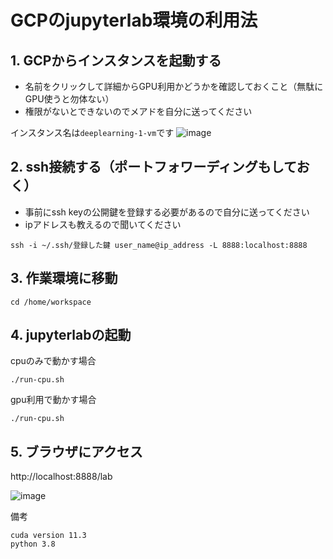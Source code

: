 # GCPのjupyterlab環境の利用法

## 1. GCPからインスタンスを起動する
- 名前をクリックして詳細からGPU利用かどうかを確認しておくこと（無駄にGPU使うと勿体ない）
- 権限がないとできないのでメアドを自分に送ってください

インスタンス名は`deeplearning-1-vm`です
![image](https://user-images.githubusercontent.com/34390337/216756394-3eb74e1f-b9e1-48b4-92f1-61c20a29e66f.png)


## 2. ssh接続する（ポートフォワーディングもしておく）
- 事前にssh keyの公開鍵を登録する必要があるので自分に送ってください
- ipアドレスも教えるので聞いてください

```
ssh -i ~/.ssh/登録した鍵 user_name@ip_address -L 8888:localhost:8888
```

## 3. 作業環境に移動

```
cd /home/workspace
```

## 4. jupyterlabの起動

cpuのみで動かす場合
```
./run-cpu.sh
```

gpu利用で動かす場合
```
./run-cpu.sh
```

## 5. ブラウザにアクセス

http://localhost:8888/lab

![image](https://user-images.githubusercontent.com/34390337/216756694-ece2f5f2-aad1-4638-ba1d-d2f25ebde7da.png)

備考
```
cuda version 11.3
python 3.8
```
